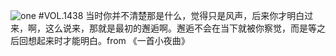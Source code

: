 ![one](http://image.wufazhuce.com/Fu2KgPLP7-xM7T6B_JQPrzkEOsLl)
#VOL.1438
当时你并不清楚那是什么，觉得只是风声，后来你才明白过来，啊，这么说来，那就是最初的邂逅啊。邂逅不会在当下就被你察觉，而是等之后回想起来时才能明白。from 《一首小夜曲》
